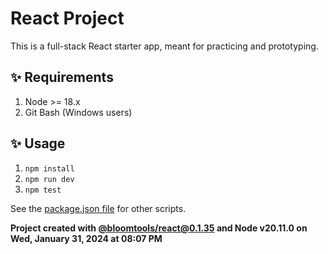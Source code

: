 # React Project

This is a full-stack React starter app, meant for practicing and prototyping.

## ✨ Requirements

1. Node >= 18.x
2. Git Bash (Windows users)

## ✨ Usage

1. `npm install`
2. `npm run dev`
3. `npm test`

See the [package.json file](./package.json) for other scripts.

**Project created with [@bloomtools/react@0.1.35](https://github.com/bloominstituteoftechnology/npm-tools-react) and Node v20.11.0 on Wed, January 31, 2024 at 08:07 PM**
